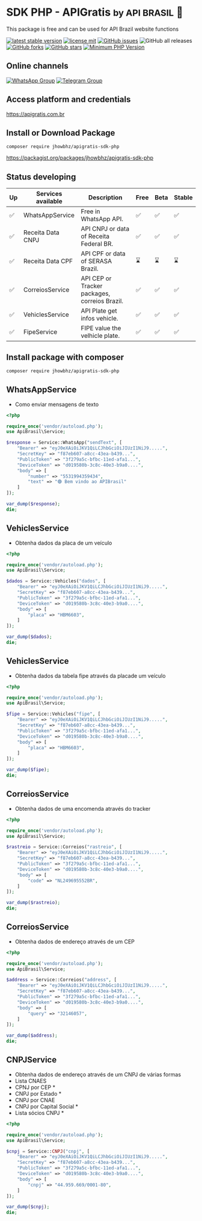 # SDK PHP - APIGratis <small> by API BRASIL</small>  🚀
This package is free and can be used for API Brazil website functions

[![latest stable version](https://poser.pugx.org/jhowbhz/apigratis-sdk-php/v/stable.svg)](https://packagist.org/packages/jhowbhz/apigratis-sdk-php)
[![license mit](https://poser.pugx.org/jhowbhz/apigratis-sdk-php/license.svg)](https://packagist.org/packages/jhowbhz/apigratis-sdk-php)
<a href="https://github.com/APIBrasil/apigratis-sdk-php/issues" target="_blank"><img alt="GitHub issues" src="https://img.shields.io/github/issues/APIBrasil/apigratis-sdk-php"></a>
<img alt="GitHub all releases" src="https://img.shields.io/github/downloads/APIBrasil/apigratis-sdk-php/total">
<a href="https://github.com/jhowbhz/apigratis-sdk-php/network" target="_blank"><img alt="GitHub forks" src="https://img.shields.io/github/forks/APIBrasil/apigratis-sdk-php"></a>
<a href="https://github.com/jhowbhz/apigratis-sdk-php/stargazers" target="_blank"><img alt="GitHub stars" src="https://img.shields.io/github/stars/APIBrasil/apigratis-sdk-php"></a>
[![Minimum PHP Version](https://img.shields.io/badge/php-%3E%3D%208.0-8892BF.svg?style=flat-square)](https://php.net/)

## Online channels
[![WhatsApp Group](https://img.shields.io/badge/WhatsApp-Group-25D366?logo=whatsapp)](https://chat.whatsapp.com/KsxrUGIPWvUBYAjI1ogaGs)
[![Telegram Group](https://img.shields.io/badge/Telegram-Group-32AFED?logo=telegram)](https://t.me/apigratisoficial)

## Access platform and credentials
https://apigratis.com.br

## Install or Download Package

```composer require jhowbhz/apigratis-sdk-php```

https://packagist.org/packages/jhowbhz/apigratis-sdk-php

## Status developing

| Up  | Services available            | Description       | Free    | Beta        | Stable   |
------|-------------------------------|-------------------|---------| ------------------------- | ------------------------- |
| ✅ | WhatsAppService                | Free in WhatsApp API.        |   ✅   | ✅                | ✅                    |
| ✅ | Receita Data CNPJ              | API CNPJ or data of Receita Federal BR.      |   ✅   | ✅                   | ✅                   |
| ✅ | Receita Data CPF              | API CPF or data of SERASA Brazil.      |   ⌛   | ⌛                   | ⌛                   |
| ✅ | CorreiosService                | API CEP or Tracker packages, correios Brazil.      |   ✅   | ✅                   | ✅                   |
| ✅ | VehiclesService                  | API Plate get infos vehicle.       |   ✅   | ✅                   | ✅                   |
| ✅ | FipeService                    | FIPE value the velhicle plate.       |   ✅   | ✅                   | ✅                   |

## Install package with composer
```bash
composer require jhowbhz/apigratis-sdk-php
```

## WhatsAppService
- Como enviar mensagens de texto

```php
<?php

require_once('vendor/autoload.php');
use ApiBrasil\Service;

$response = Service::WhatsApp("sendText", [
    "Bearer" => "eyJ0eXAiOiJKV1QiLCJhbGciOiJIUzI1NiJ9.....",
    "SecretKey" => "f87eb607-a8cc-43ea-b439...",
    "PublicToken" => "3f279a5c-bfbc-11ed-afa1...", 
    "DeviceToken" => "d019580b-3c8c-40e3-b9a0....",
    "body" => [
        "number" => "5531994359434",
        "text" => "🟢 Bem vindo ao APIBrasil"
    ]
]);

var_dump($response);
die;
```
## VehiclesService
- Obtenha dados da placa de um veículo

```php
<?php

require_once('vendor/autoload.php');
use ApiBrasil\Service;

$dados = Service::Vehicles("dados", [
    "Bearer" => "eyJ0eXAiOiJKV1QiLCJhbGciOiJIUzI1NiJ9.....",
    "SecretKey" => "f87eb607-a8cc-43ea-b439...",
    "PublicToken" => "3f279a5c-bfbc-11ed-afa1...", 
    "DeviceToken" => "d019580b-3c8c-40e3-b9a0....",
    "body" => [
        "placa" => "HBM6603",
    ]
]);

var_dump($dados);
die;
```

## VehiclesService
- Obtenha dados da tabela fipe através da placade um veículo

```php
<?php

require_once('vendor/autoload.php');
use ApiBrasil\Service;

$fipe = Service::Vehicles("fipe", [
    "Bearer" => "eyJ0eXAiOiJKV1QiLCJhbGciOiJIUzI1NiJ9.....",
    "SecretKey" => "f87eb607-a8cc-43ea-b439...",
    "PublicToken" => "3f279a5c-bfbc-11ed-afa1...", 
    "DeviceToken" => "d019580b-3c8c-40e3-b9a0....",
    "body" => [
        "placa" => "HBM6603",
    ]
]);

var_dump($fipe);
die;
```

## CorreiosService
- Obtenha dados de uma encomenda através do tracker

```php
<?php

require_once('vendor/autoload.php');
use ApiBrasil\Service;

$rastreio = Service::Correios("rastreio", [
    "Bearer" => "eyJ0eXAiOiJKV1QiLCJhbGciOiJIUzI1NiJ9.....",
    "SecretKey" => "f87eb607-a8cc-43ea-b439...",
    "PublicToken" => "3f279a5c-bfbc-11ed-afa1...", 
    "DeviceToken" => "d019580b-3c8c-40e3-b9a0....",
    "body" => [
        "code" => "NL249695552BR",
    ]
]);

var_dump($rastreio);
die;
```

## CorreiosService
- Obtenha dados de endereço através de um CEP

```php
<?php

require_once('vendor/autoload.php');
use ApiBrasil\Service;

$address = Service::Correios("address", [
    "Bearer" => "eyJ0eXAiOiJKV1QiLCJhbGciOiJIUzI1NiJ9.....",
    "SecretKey" => "f87eb607-a8cc-43ea-b439...",
    "PublicToken" => "3f279a5c-bfbc-11ed-afa1...", 
    "DeviceToken" => "d019580b-3c8c-40e3-b9a0....",
    "body" => [
        "query" => "32146057",
    ]
]);

var_dump($address);
die;
```

## CNPJService
- Obtenha dados de endereço através de um CNPJ de várias formas
- Lista CNAES
- CPNJ por CEP *
- CNPJ por Estado *
- CNPJ por CNAE
- CNPJ por Capital Social *
- Lista sócios CNPJ *

```php
<?php

require_once('vendor/autoload.php');
use ApiBrasil\Service;

$cnpj = Service::CNPJ("cnpj", [
    "Bearer" => "eyJ0eXAiOiJKV1QiLCJhbGciOiJIUzI1NiJ9.....",
    "SecretKey" => "f87eb607-a8cc-43ea-b439...",
    "PublicToken" => "3f279a5c-bfbc-11ed-afa1...", 
    "DeviceToken" => "d019580b-3c8c-40e3-b9a0....",
    "body" => [
        "cnpj" => "44.959.669/0001-80",
    ]
]);

var_dump($cnpj);
die;
```
